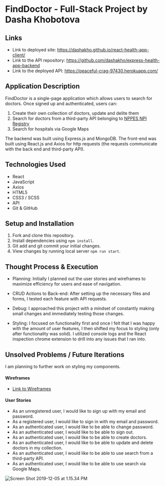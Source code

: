 # FindDoctor - Full-Stack Project by Dasha Khobotova

## Links
- Link to deployed site: https://dashakho.github.io/react-health-app-client/
- Link to the API repository: https://github.com/dashakho/express-health-app-backend
- Link to the deployed API: https://peaceful-crag-97430.herokuapp.com/

## Application Description
FindDoctor is a single-page application which allows users to search for doctors. Once signed up and authenticated, users can:
1. Create their own collection of doctors, update and delite them
2. Search for doctors from a third-party API belonging to [NPPES NPI Registry](https://npiregistry.cms.hhs.gov/)
3. Search for hospitals via Google Maps

The backend was built using Express.js and MongoDB. The front-end was built using React.js and Axios for http requests (the requests communicate with the back end and third-party API).

## Technologies Used
- React
- JavaScript
- Axios
- HTML5
- CSS3 / SCSS
- API
- Git & GitHub

## Setup and Installation
1. Fork and clone this repository.
2. Install dependencies using `npm install`.
3. Git add and git commit your initial changes.
4. View changes by running local server `npm run start`.


## Thought Process & Execution

* Planning: Initially I planned out the user stories and wireframes to maximize efficiency for users and ease of navigation.

* CRUD Actions to Back-end: After setting up the necessary files and forms, I tested each feature with API requests.

* Debug: I approached this project with a mindset of constantly making small changes and immediately testing those changes.

* Styling: I focused on functionality first and once I felt that I was happy with the amount of user features, I then shifted my focus to styling (only after functionality was solid). I utilized console logs and the React inspection chrome extension to drill into any issues that I ran into.

## Unsolved Problems / Future Iterations
I am planning to further work on styling my components.

#### Wireframes
- [Link to Wireframes](https://bit.ly/36cH2gh)

#### User Stories
* As an unregistered user, I would like to sign up with my email and password.
* As a registered user, I would like to sign in with my email and password.
* As an authenticated user, I would like to be able to change password.
* As an authenticated user, I would like to be able to sign out.
* As an authenticated user, I would like to be able to create doctors.
* As an authenticated user, I would like to be able to update and delete doctors in my collection.
* As an authenticated user, I would like to be able to use search from a third-party API.
* As an authenticated user, I would like to be able to use search via Google Maps.

![Screen Shot 2019-12-05 at 1.15.34 PM](https://www.dropbox.com/s/3ysozky0epvz4tq/Screen%20Shot%202019-12-05%20at%201.15.34%20PM.png)
